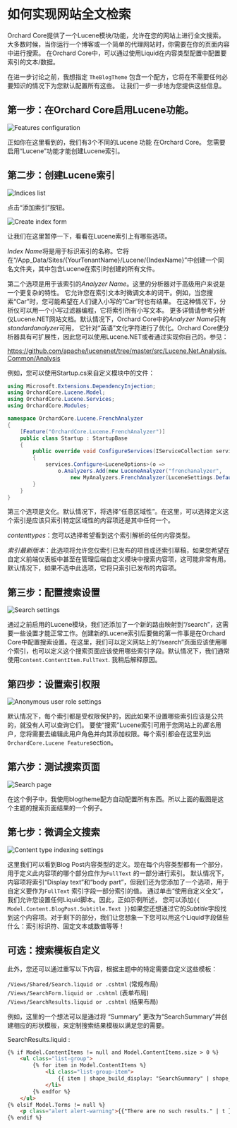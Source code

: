 # 如何实现网站全文检索

Orchard Core提供了一个Lucene模块/功能，允许在您的网站上进行全文搜索。
大多数时候，当你运行一个博客或一个简单的代理网站时，你需要在你的页面内容中进行搜索。
在Orchard Core中，可以通过使用Liquid在内容类型配置中配置要索引的文本/数据。

在进一步讨论之前，我想指定 `TheBlogTheme` 包含一个配方，它将在不需要任何必要知识的情况下为您默认配置所有这些。
让我们一步一步地为您提供这些信息。

## 第一步：在Orchard Core启用Lucene功能。
![Features configuration](images/1.jpg)

正如你在这里看到的，我们有3个不同的Lucene 功能 在Orchard Core。
您需要启用“Lucene”功能才能创建Lucene索引。

## 第二步：创建Lucene索引

![Indices list](images/2.jpg)

点击“添加索引”按钮。

![Create index form](images/3.jpg)

让我们在这里暂停一下，看看在Lucene索引上有哪些选项。

*Index Name*将是用于标识索引的名称。它将在“/App_Data/Sites/{YourTenantName}/Lucene/{IndexName}”中创建一个同名文件夹，其中包含Lucene在索引时创建的所有文件。

第二个选项是用于该索引的*Analyzer Name*。这里的分析器对于高级用户来说是一个更复杂的特性。
它允许您在索引文本时微调文本的词干。例如，当您搜索“Car”时，您可能希望在人们键入小写的“Car”时也有结果。
在这种情况下，分析仪可以用一个小写过滤器编程，它将索引所有小写文本。
更多详情请参考分析仪Lucene.NET网站文档。默认情况下，Orchard Core中的*Analyzer Name*只有*standardanalyzer*可用，
它针对“英语”文化字符进行了优化。Orchard Core使分析器具有可扩展性，因此您可以使用Lucene.NET或者通过实现你自己的。参见：

https://github.com/apache/lucenenet/tree/master/src/Lucene.Net.Analysis.Common/Analysis

例如，您可以使用Startup.cs来自定义模块中的文件：

```C#
using Microsoft.Extensions.DependencyInjection;
using OrchardCore.Lucene.Model;
using OrchardCore.Lucene.Services;
using OrchardCore.Modules;

namespace OrchardCore.Lucene.FrenchAnalyzer
{
    [Feature("OrchardCore.Lucene.FrenchAnalyzer")]
    public class Startup : StartupBase
    {
        public override void ConfigureServices(IServiceCollection services)
        {
            services.Configure<LuceneOptions>(o =>
                o.Analyzers.Add(new LuceneAnalyzer("frenchanalyzer",
                    new MyAnalyzers.FrenchAnalyzer(LuceneSettings.DefaultVersion))));
        }
    }
}
```


第三个选项是文化。默认情况下，将选择“任意区域性”。在这里，可以选择定义这个索引是应该只索引特定区域性的内容项还是其中任何一个。

*contenttypes*：您可以选择希望看到这个索引解析的任何内容类型。

*索引最新版本*：此选项将允许您仅索引已发布的项目或还索引草稿，如果您希望在自定义前端仪表板中甚至在管理后端自定义模块中搜索内容项，这可能非常有用。默认情况下，如果不选中此选项，它将只索引已发布的内容项。

## 第三步：配置搜索设置

![Search settings](images/4.jpg)

通过之前启用的Lucene模块，我们还添加了一个新的路由映射到“/search”，这需要一些设置才能正常工作。创建新的Lucene索引后要做的第一件事是在Orchard Core中配置搜索设置。在这里，我们可以定义网站上的“/search”页面应该使用哪个索引，也可以定义这个搜索页面应该使用哪些索引字段。默认情况下，我们通常使用`Content.ContentItem.FullText`. 我稍后解释原因。

## 第四步：设置索引权限

![Anonymous user role settings](images/5.jpg)

默认情况下，每个索引都是受权限保护的，因此如果不设置哪些索引应该是公共的，就没有人可以查询它们。
要使“搜索”Lucene索引可用于您网站上的*匿名*用户，您将需要去编辑此用户角色并向其添加权限。每个索引都会在这里列出`OrchardCore.Lucene Feature`section。

## 第六步：测试搜索页面

![Search page](images/6.jpg)

在这个例子中，我使用blogtheme配方自动配置所有东西。所以上面的截图是这个主题的搜索页面结果的一个例子。

## 第七步：微调全文搜索

![Content type indexing settings](images/7.jpg)


这里我们可以看到Blog Post内容类型的定义。现在每个内容类型都有一个部分，用于定义此内容项的哪个部分应作为`FullText` 的一部分进行索引。
默认情况下，内容项将索引“Display text”和“body part”，但我们还为您添加了一个选项，用于自定义要作为`FullText` 索引字段一部分索引的值。
通过单击“使用自定义全文”，我们允许您设置任何Liquid脚本。因此，正如示例所述，
您可以添加`{{ Model.Content.BlogPost.Subtitle.Text }}`如果您还想通过它的*Subtitle*字段找到这个内容项。对于剩下的部分，我们让您想象一下您可以用这个Liquid字段做些什么：索引标识符、固定文本或数值等等！

## 可选：搜索模板自定义

此外，您还可以通过重写以下内容，根据主题中的特定需要自定义这些模板：

`/Views/Shared/Search.liquid or .cshtml` (常规布局)  
`/Views/SearchForm.liquid or .cshtml` (表单布局)  
`/Views/SearchResults.liquid or .cshtml` (结果布局)   

例如，这里的一个想法可以是通过将 “Summary” 更改为“SearchSummary”并创建相应的形状模板，来定制搜索结果模板以满足您的需要。

SearchResults.liquid : 
```html
{% if Model.ContentItems != null and Model.ContentItems.size > 0 %}
    <ul class="list-group">
        {% for item in Model.ContentItems %}
            <li class="list-group-item">
                {{ item | shape_build_display: "SearchSummary" | shape_render }}
            </li>
        {% endfor %}
    </ul>
{% elsif Model.Terms != null %}
    <p class="alert alert-warning">{{"There are no such results." | t }}</p>
{% endif %}
```
